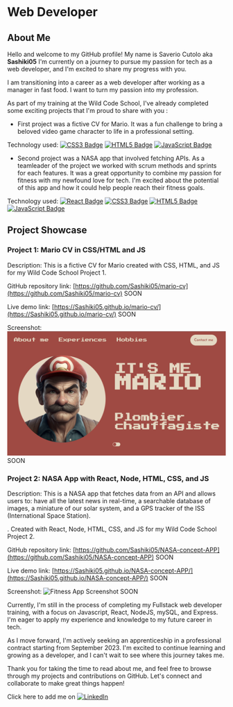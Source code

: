 <h1>Web Developer</h1>

## About Me

Hello and welcome to my GitHub profile! My name is Saverio Cutolo aka <b>Sashiki05</b> I'm currently on a journey to pursue my passion for tech as a web developer, and I'm excited to share my progress with you.

I am transitioning into a career as a web developer after working as a manager in fast food. I want to turn my passion into my profession.

As part of my training at the Wild Code School, I've already completed some exciting projects that I'm proud to share with you :
  - First project was a fictive CV for Mario. It was a fun challenge to bring a beloved video game character to life in a professional setting.

  Technology used: [![CSS3 Badge](https://img.shields.io/badge/CSS3-1572B6?style=for-the-badge&logo=css3&logoColor=white)](https://developer.mozilla.org/en-US/docs/Web/CSS)
  [![HTML5 Badge](https://img.shields.io/badge/HTML5-E34F26?style=for-the-badge&logo=html5&logoColor=white)](https://developer.mozilla.org/en-US/docs/Web/Guide/HTML/HTML5)
  [![JavaScript Badge](https://img.shields.io/badge/JavaScript-F7DF1E?style=for-the-badge&logo=JavaScript&logoColor=white)](https://developer.mozilla.org/en-US/docs/Web/JavaScript)

  - Second project was a NASA app that involved fetching APIs. As a teamleader of the project we worked with scrum methods and sprints for each features. It was a great opportunity to combine my passion for fitness with my newfound love for tech. I'm excited about the potential of this app and how it could help people reach their fitness goals. 

Technology used: [![React Badge](https://img.shields.io/badge/React-20232A?style=for-the-badge&logo=react&logoColor=61DAFB)](https://reactjs.org/)	[![CSS3 Badge](https://img.shields.io/badge/CSS3-1572B6?style=for-the-badge&logo=css3&logoColor=white)](https://developer.mozilla.org/en-US/docs/Web/CSS)
  [![HTML5 Badge](https://img.shields.io/badge/HTML5-E34F26?style=for-the-badge&logo=html5&logoColor=white)](https://developer.mozilla.org/en-US/docs/Web/Guide/HTML/HTML5)
  [![JavaScript Badge](https://img.shields.io/badge/JavaScript-F7DF1E?style=for-the-badge&logo=JavaScript&logoColor=white)](https://developer.mozilla.org/en-US/docs/Web/JavaScript)

## Project Showcase

### Project 1: Mario CV in CSS/HTML and JS

Description: This is a fictive CV for Mario created with CSS, HTML, and JS for my Wild Code School Project 1.

GitHub repository link: [https://github.com/Sashiki05/mario-cv](https://github.com/Sashiki05/mario-cv) SOON

Live demo link: [https://Sashiki05.github.io/mario-cv/](https://Sashiki05.github.io/mario-cv/) SOON

Screenshot:
![Mario CV Screenshot](./mario-cv-screenshot.png) SOON

### Project 2: NASA App with React, Node, HTML, CSS, and JS

Description: This is a NASA app that fetches data from an API and allows users to: have all the latest news in real-time, a searchable database of images, a miniature of our solar system, and a GPS tracker of the ISS (International Space Station).




. Created with React, Node, HTML, CSS, and JS for my Wild Code School Project 2.

GitHub repository link: [https://github.com/Sashiki05/NASA-concept-APP](https://github.com/Sashiki05/NASA-concept-APP) SOON

Live demo link: [https://Sashiki05.github.io/NASA-concept-APP/](https://Sashiki05.github.io/NASA-concept-APP/) SOON

Screenshot:
![Fitness App Screenshot](./NASA-concept-APP-screenshot.png) SOON

Currently, I'm still in the process of completing my Fullstack web developer training, with a focus on Javascript, React, NodeJS, mySQL, and Express. I'm eager to apply my experience and knowledge to my future career in tech.

As I move forward, I'm actively seeking an apprenticeship in a professional contract starting from September 2023. I'm excited to continue learning and growing as a developer, and I can't wait to see where this journey takes me.

Thank you for taking the time to read about me, and feel free to browse through my projects and contributions on GitHub. Let's connect and collaborate to make great things happen!


Click here to add me on [![LinkedIn](https://img.shields.io/badge/LinkedIn-0077B5?style=for-the-badge&logo=linkedin&logoColor=white)](https://www.linkedin.com/in/saverio-cutolo/)
